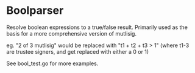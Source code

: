 # Boolparser

Resolve boolean expressions to a true/false result.
Primarily used as the basis for a more comprehensive version of mutlisig.

eg.
    "2 of 3 mutlisig" would be replaced with
    "t1 + t2 + t3 > 1"   (where t1-3 are trustee signers, and get replaced with either a 0 or 1)


See bool_test.go for more examples.